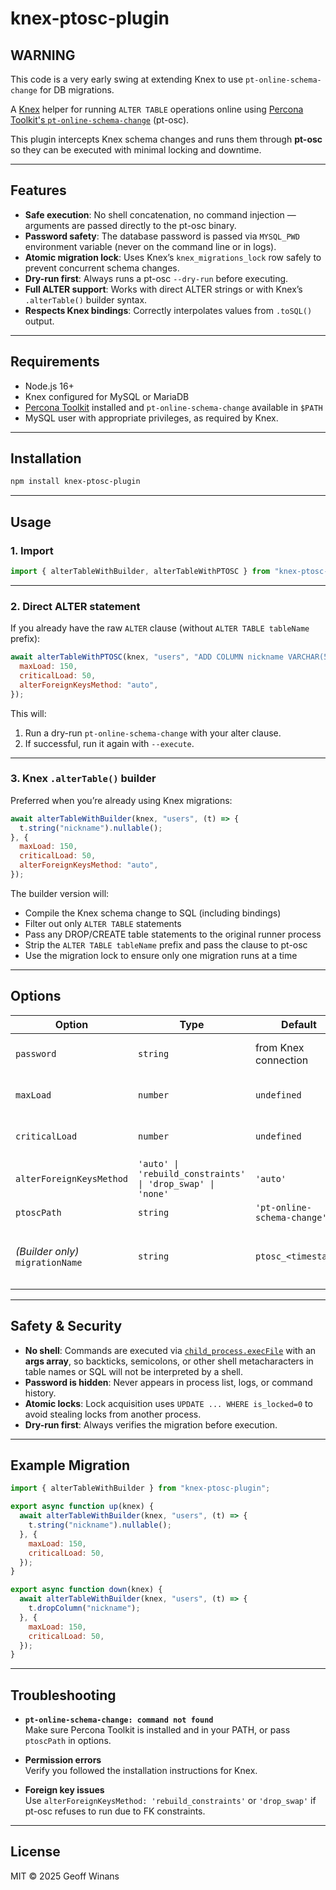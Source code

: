 # knex-ptosc-plugin

## WARNING

This code is a very early swing at extending Knex to use
`pt-online-schema-change` for DB migrations.

A [Knex](https://knexjs.org/) helper for running `ALTER TABLE` operations online
using
[Percona Toolkit's `pt-online-schema-change`](https://www.percona.com/doc/percona-toolkit/LATEST/pt-online-schema-change.html)
(pt-osc).

This plugin intercepts Knex schema changes and runs them through **pt-osc** so
they can be executed with minimal locking and downtime.

---

## Features

- **Safe execution**: No shell concatenation, no command injection — arguments
  are passed directly to the pt-osc binary.
- **Password safety**: The database password is passed via `MYSQL_PWD`
  environment variable (never on the command line or in logs).
- **Atomic migration lock**: Uses Knex’s `knex_migrations_lock` row safely to
  prevent concurrent schema changes.
- **Dry-run first**: Always runs a pt-osc `--dry-run` before executing.
- **Full ALTER support**: Works with direct ALTER strings or with Knex’s
  `.alterTable()` builder syntax.
- **Respects Knex bindings**: Correctly interpolates values from `.toSQL()`
  output.

---

## Requirements

- Node.js 16+
- Knex configured for MySQL or MariaDB
- [Percona Toolkit](https://www.percona.com/doc/percona-toolkit/LATEST/pt-online-schema-change.html)
  installed and `pt-online-schema-change` available in `$PATH`
- MySQL user with appropriate privileges, as required by Knex.

---

## Installation

```sh
npm install knex-ptosc-plugin
```

---

## Usage

### 1. Import

```js
import { alterTableWithBuilder, alterTableWithPTOSC } from "knex-ptosc-plugin";
```

---

### 2. Direct ALTER statement

If you already have the raw `ALTER` clause (without `ALTER TABLE tableName`
prefix):

```js
await alterTableWithPTOSC(knex, "users", "ADD COLUMN nickname VARCHAR(50)", {
  maxLoad: 150,
  criticalLoad: 50,
  alterForeignKeysMethod: "auto",
});
```

This will:

1. Run a dry-run `pt-online-schema-change` with your alter clause.
2. If successful, run it again with `--execute`.

---

### 3. Knex `.alterTable()` builder

Preferred when you’re already using Knex migrations:

```js
await alterTableWithBuilder(knex, "users", (t) => {
  t.string("nickname").nullable();
}, {
  maxLoad: 150,
  criticalLoad: 50,
  alterForeignKeysMethod: "auto",
});
```

The builder version will:

- Compile the Knex schema change to SQL (including bindings)
- Filter out only `ALTER TABLE` statements
- Pass any DROP/CREATE table statements to the original runner process
- Strip the `ALTER TABLE tableName` prefix and pass the clause to pt-osc
- Use the migration lock to ensure only one migration runs at a time

---

## Options

| Option                           | Type                                                       | Default                     | Description                                                                                            |
| -------------------------------- | ---------------------------------------------------------- | --------------------------- | ------------------------------------------------------------------------------------------------------ |
| `password`                       | `string`                                                   | from Knex connection        | Override DB password; will be passed via `MYSQL_PWD` env                                               |
| `maxLoad`                        | `number`                                                   | `undefined`                 | Passed to `--max-load` (e.g. `Threads_connected=150`)                                                  |
| `criticalLoad`                   | `number`                                                   | `undefined`                 | Passed to `--critical-load` (e.g. `Threads_running=50`)                                                |
| `alterForeignKeysMethod`         | `'auto' \| 'rebuild_constraints' \| 'drop_swap' \| 'none'` | `'auto'`                    | Passed to `--alter-foreign-keys-method`                                                                |
| `ptoscPath`                      | `string`                                                   | `'pt-online-schema-change'` | Path to pt-osc binary                                                                                  |
| _(Builder only)_ `migrationName` | `string`                                                   | `ptosc_<timestamp>`         | **Deprecated** — we no longer insert into `knex_migrations` manually. Knex handles migration tracking. |

---

## Safety & Security

- **No shell**: Commands are executed via
  [`child_process.execFile`](https://nodejs.org/api/child_process.html#child_processexecfilefile-args-options-callback)
  with an **args array**, so backticks, semicolons, or other shell
  metacharacters in table names or SQL will not be interpreted by a shell.
- **Password is hidden**: Never appears in process list, logs, or command
  history.
- **Atomic locks**: Lock acquisition uses `UPDATE ... WHERE is_locked=0` to
  avoid stealing locks from another process.
- **Dry-run first**: Always verifies the migration before execution.

---

## Example Migration

```js
import { alterTableWithBuilder } from "knex-ptosc-plugin";

export async function up(knex) {
  await alterTableWithBuilder(knex, "users", (t) => {
    t.string("nickname").nullable();
  }, {
    maxLoad: 150,
    criticalLoad: 50,
  });
}

export async function down(knex) {
  await alterTableWithBuilder(knex, "users", (t) => {
    t.dropColumn("nickname");
  }, {
    maxLoad: 150,
    criticalLoad: 50,
  });
}
```

---

## Troubleshooting

- **`pt-online-schema-change: command not found`**\
  Make sure Percona Toolkit is installed and in your PATH, or pass `ptoscPath`
  in options.

- **Permission errors**\
  Verify you followed the installation instructions for Knex.

- **Foreign key issues**\
  Use `alterForeignKeysMethod: 'rebuild_constraints'` or `'drop_swap'` if pt-osc
  refuses to run due to FK constraints.

---

## License

MIT © 2025 Geoff Winans
